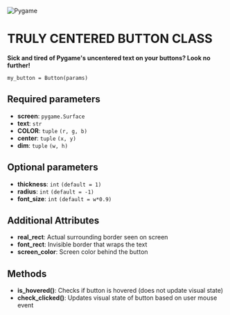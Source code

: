 ![Pygame](https://www.pygame.org/docs/_images/pygame_logo.png)

# TRULY CENTERED BUTTON CLASS
**Sick and tired of Pygame's uncentered text on your buttons? Look no further!**

`my_button = Button(params)`

## Required parameters
- **screen**: `pygame.Surface`
- **text**: `str`
- **COLOR**: `tuple` `(r, g, b)`
- **center**: `tuple` `(x, y)`
- **dim**: `tuple` `(w, h)`

## Optional parameters
- **thickness**: `int` `(default = 1)`
- **radius**: `int` `(default = -1)`
- **font_size**: `int` `(default = w*0.9)`

## Additional Attributes
- **real_rect**: Actual surrounding border seen on screen
- **font_rect**: Invisible border that wraps the text
- **screen_color**: Screen color behind the button

## Methods
- **is_hovered()**: Checks if button is hovered (does not update visual state)
- **check_clicked()**: Updates visual state of button based on user mouse event
